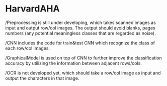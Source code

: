 # HarvardAHA

/Preprocessing is still under developing, which takes scanned images as input and output row/col images. The output should avoid blanks, pages numbers (any potential meaningless classes that are regarded as noise).

/CNN includes the code for train&test CNN which recognize the class of each row/col images.

/GraphicalModel is used on top of CNN to further improve the classification accuracy by utilizing the information between adjacent rows/cols.

/OCR is not developed yet, which should take a row/col image as input and output the characters in that image.
